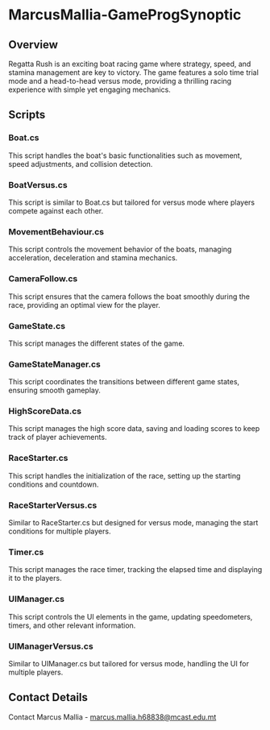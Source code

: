 # MarcusMallia-GameProgSynoptic
 ## Overview

Regatta Rush is an exciting boat racing game where strategy, speed, and stamina management are key to victory. The game features a solo time trial mode and a head-to-head versus mode, providing a thrilling racing experience with simple yet engaging mechanics.

## Scripts

### Boat.cs

This script handles the boat's basic functionalities such as movement, speed adjustments, and collision detection.

### BoatVersus.cs

This script is similar to Boat.cs but tailored for versus mode where players compete against each other.

### MovementBehaviour.cs

This script controls the movement behavior of the boats, managing acceleration, deceleration and stamina mechanics.

### CameraFollow.cs

This script ensures that the camera follows the boat smoothly during the race, providing an optimal view for the player.

### GameState.cs

This script manages the different states of the game.

### GameStateManager.cs

This script coordinates the transitions between different game states, ensuring smooth gameplay.

### HighScoreData.cs

This script manages the high score data, saving and loading scores to keep track of player achievements.

### RaceStarter.cs

This script handles the initialization of the race, setting up the starting conditions and countdown.

### RaceStarterVersus.cs

Similar to RaceStarter.cs but designed for versus mode, managing the start conditions for multiple players.

### Timer.cs

This script manages the race timer, tracking the elapsed time and displaying it to the players.

### UIManager.cs

This script controls the UI elements in the game, updating speedometers, timers, and other relevant information.

### UIManagerVersus.cs

Similar to UIManager.cs but tailored for versus mode, handling the UI for multiple players.

## Contact Details
Contact Marcus Mallia - marcus.mallia.h68838@mcast.edu.mt
